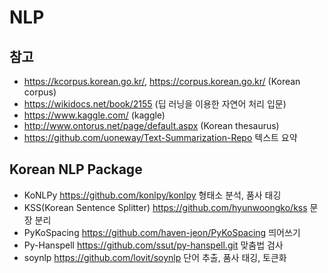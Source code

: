 # NLP

## 참고 
- https://kcorpus.korean.go.kr/, https://corpus.korean.go.kr/ (Korean corpus)
- https://wikidocs.net/book/2155 (딥 러닝을 이용한 자연어 처리 입문)
- https://www.kaggle.com/ (kaggle)
- http://www.ontorus.net/page/default.aspx (Korean thesaurus)
- https://github.com/uoneway/Text-Summarization-Repo 텍스트 요약

## Korean NLP Package
- KoNLPy https://github.com/konlpy/konlpy 형태소 분석, 품사 태깅
- KSS(Korean Sentence Splitter) https://github.com/hyunwoongko/kss 문장 분리
- PyKoSpacing https://github.com/haven-jeon/PyKoSpacing 띄어쓰기
- Py-Hanspell https://github.com/ssut/py-hanspell.git 맞춤법 검사
- soynlp https://github.com/lovit/soynlp 단어 추출, 품사 태깅, 토큰화

